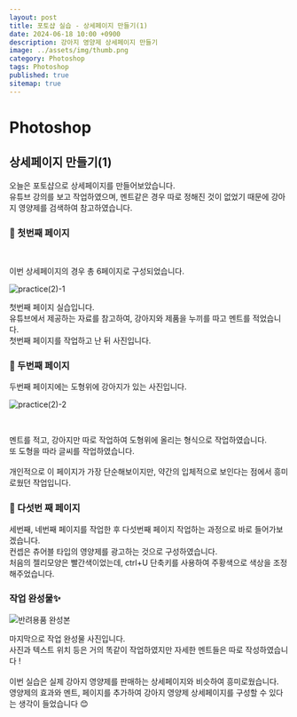 ```yaml
---
layout: post
title: 포토샵 실습 - 상세페이지 만들기(1)
date: 2024-06-18 10:00 +0900
description: 강아지 영양제 상세페이지 만들기
image: ../assets/img/thumb.png
category: Photoshop
tags: Photoshop
published: true
sitemap: true
---
```


# Photoshop

## 상세페이지 만들기(1)

오늘은 포토샵으로 상세페이지를 만들어보았습니다. <br>
유튜브 강의를 보고 작업하였으며, 멘트같은 경우 따로 정해진 것이 없었기 때문에
강아지 영양제를 검색하여 참고하였습니다. <br>

### 📝 첫번째 페이지

<br>

이번 상세페이지의 경우 총 6페이지로 구성되었습니다.<br>

![practice(2)-1](https://github.com/Hyeji1364/class2024/assets/161557112/5e69d97d-180c-488f-b00d-ac3ebc625804)

첫번째 페이지 실습입니다.
<br>
유튜브에서 제공하는 자료를 참고하여, 강아지와 제품을 누끼를 따고 멘트를 적었습니다.<br>
첫번째 페이지를 작업하고 난 뒤 사진입니다.
<br>

### 📝 두번째 페이지

두번째 페이지에는 도형위에 강아지가 있는 사진입니다.<br>

![practice(2)-2](https://github.com/Hyeji1364/class2024/assets/161557112/b09fc7bc-3d00-44cf-a28c-dfbcd38dfa93)

<br>

멘트를 적고, 강아지만 따로 작업하여 도형위에 올리는 형식으로 작업하였습니다. <br>
또 도형을 따라 글씨를 작업하였습니다. <br>
<br>
개인적으로 이 페이지가 가장 단순해보이지만, 약간의 입체적으로 보인다는 점에서 흥미로웠던 작업입니다.
<br>

### 📝 다섯번 째 페이지

세번째, 네번째 페이지를 작업한 후 다섯번째 페이지 작업하는 과정으로 바로 들어가보겠습니다. <br>
컨셉은 츄어블 타입의 영양제를 광고하는 것으로 구성하였습니다.<br>
처음의 젤리모양은 빨간색이었는데, ctrl+U 단축키를 사용하여 주황색으로 색상을 조정해주었습니다.
<br>

### 작업 완성물✨

![반려용품 완성본](https://github.com/Hyeji1364/class2024/assets/161557112/bcd9b703-f378-4a25-b389-67a89b9c9aae)

마지막으로 작업 완성물 사진입니다. <br>
사진과 텍스트 위치 등은 거의 똑같이 작업하였지만 자세한 멘트들은 따로 작성하였습니다 ! <br>
<br>
이번 실습은 실제 강아지 영양제를 판매하는 상세페이지와 비슷하여 흥미로웠습니다. <br>
영양제의 효과와 멘트, 페이지를 추가하여 강아지 영양제 상세페이지를 구성할 수 있다는 생각이 들었습니다 😊
